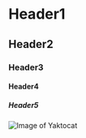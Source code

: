 # Header1
## Header2
### Header3
#### Header4
##### Header5


![Image of Yaktocat](https://octodex.github.com/images/yaktocat.png)
